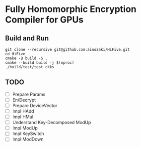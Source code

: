 # Fully Homomorphic Encryption Compiler for GPUs


## Build and Run
```
git clone --recursive git@github.com:ainozaki/HiFive.git
cd HiFive
cmake -B build -S .
cmake --build build -j $(nproc)
./build/test/test_ckks
```

## TODO
- [ ] Prepare Params
- [ ] En/Decrypt
- [ ] Prepare DeviceVector
- [ ] Impl HAdd
- [ ] Impl HMul
- [ ] Understand Key-Decomposed ModUp
- [ ] Impl ModUp
- [ ] Impl KeySwitch
- [ ] Impl ModDown